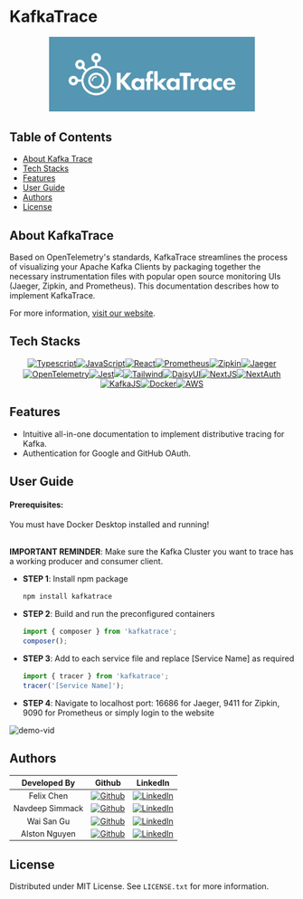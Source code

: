 # KafkaTrace
<div align="center">
<img width="364" alt="image" src="https://github.com/oslabs-beta/KafkaTrace/blob/dev/public/assets/LogoWithText-Blue.jpg?raw=true">
</div>

## Table of Contents
- [About Kafka Trace](#about-kafka-trace)
- [Tech Stacks](#tech-stacks)
- [Features](#features)
- [User Guide](#user-guide)
- [Authors](#authors)
- [License](#license)

## About KafkaTrace
Based on OpenTelemetry's standards, KafkaTrace streamlines the process of visualizing your Apache Kafka Clients by packaging together the necessary instrumentation files with popular open source monitoring UIs (Jaeger, Zipkin, and Prometheus). This documentation describes how to implement KafkaTrace.

For more information, [visit our website](#).

## Tech Stacks
<div align="center" width="100%">
            
[![Typescript][TS.js]][TS-url][![JavaScript][JavaScript]][JavaScript-url][![React][React.js]][React-url][![Prometheus][Prometheus]][Prometheus-url][![Zipkin][Zipkin]][Zipkin-url][![Jaeger][Jaeger]][Jaeger-url][![OpenTelemetry][OpenTelemetry]][OpenTelemetry-url][![Jest][Jest]][Jest-url][![][Git]][Git-url][![Tailwind][Tailwind]][Tailwind-url][![DaisyUI][DaisyUI]][DaisyUI-url][![NextJS][NextJs]](NextJS-url)[![NextAuth][NextAuth]][NextAuth-url][![KafkaJS][KafkaJS]][KafkaJS-url][![Docker][Docker]][Docker-url][![AWS][AWS]][AWS-url]

</div>

## Features
- Intuitive all-in-one documentation to implement distributive tracing for Kafka.
- Authentication for Google and GitHub OAuth.

## User Guide
#### Prerequisites:
You must have Docker Desktop installed and running!
<br></br>	

**IMPORTANT REMINDER**: Make sure the Kafka Cluster you want to trace has a working producer and consumer client.

- **STEP 1**: Install npm package
    ```bash
    npm install kafkatrace
    ```
- **STEP 2**: Build and run the preconfigured containers
    ```typescript
    import { composer } from 'kafkatrace';
    composer();
    ```
- **STEP 3**: Add to each service file and replace [Service Name] as required
    ```typescript
    import { tracer } from 'kafkatrace';
    tracer('[Service Name]');
    ```
- **STEP 4**: Navigate to localhost port: 16686 for Jaeger, 9411 for Zipkin, 9090 for Prometheus or simply login to the website

![demo-vid](https://github.com/oslabs-beta/kafkatrace-npm-package/assets/101201710/393720f4-597f-4439-87de-8b8fd60e655a)


## Authors
| Developed By |                                                                     Github                                                                      |                                                                   LinkedIn                                                                    |
| :----------: | :---------------------------------------------------------------------------------------------------------------------------------------------: | :-------------------------------------------------------------------------------------------------------------------------------------------: |
|  Felix Chen  |    [![Github](https://img.shields.io/badge/github-%23121011.svg?style=for-the-badge&logo=github&logoColor=white)](https://github.com/flexzchen)    | [![LinkedIn](https://img.shields.io/badge/LinkedIn-%230077B5.svg?logo=linkedin&logoColor=white)](https://www.linkedin.com/in/felixzchen/) |
| Navdeep Simmack | [![Github](https://img.shields.io/badge/github-%23121011.svg?style=for-the-badge&logo=github&logoColor=white)](https://github.com/NaviSimmak) |  [![LinkedIn](https://img.shields.io/badge/LinkedIn-%230077B5.svg?logo=linkedin&logoColor=white)](https://www.linkedin.com/in/Navdeep-Simmak)  |
|  Wai San Gu  |  [![Github](https://img.shields.io/badge/github-%23121011.svg?style=for-the-badge&logo=github&logoColor=white)](https://github.com/waisangu)   | [![LinkedIn](https://img.shields.io/badge/LinkedIn-%230077B5.svg?logo=linkedin&logoColor=white)](https://www.linkedin.com/in/waisangu/) |
| Alston Nguyen  |  [![Github](https://img.shields.io/badge/github-%23121011.svg?style=for-the-badge&logo=github&logoColor=white)](https://github.com/alstonnguyen)   |  [![LinkedIn](https://img.shields.io/badge/LinkedIn-%230077B5.svg?logo=linkedin&logoColor=white)](https://www.linkedin.com/in/alston-s-nguyen/)   |


## License
Distributed under MIT License. See `LICENSE.txt` for more information.

[React.js]: https://img.shields.io/badge/react-%2320232a.svg?style=for-the-badge&logo=react&logoColor=%2361DAFB
[React-url]: https://reactjs.org/
[TS.js]: https://img.shields.io/badge/typescript-%23007ACC.svg?style=for-the-badge&logo=typescript&logoColor=white
[TS-url]: https://www.typescriptlang.org/
[Prometheus]: https://img.shields.io/badge/Prometheus-E6522C?style=for-the-badge&logo=Prometheus&logoColor=white
[Prometheus-url]: https://prometheus.io/
[Zipkin]: https://img.shields.io/badge/zipkin-%23593d88.svg?style=for-the-badge&logo=zipkin&logoColor=white
[Zipkin-url]:https://zipkin.io/
[Jaeger]:https://img.shields.io/badge/Jaeger-%23F46800.svg?style=for-the-badge&logo=Jaeger&logoColor=white
[Jaeger-url]:https://www.jaegertracing.io/
[OpenTelemetry]:https://img.shields.io/badge/OpenTelemetry-3d348b?style=for-the-badge&logo=opentelemetry&logoColor=white
[OpenTelemetry-url]:https://opentelemetry.io/
[JavaScript]: https://img.shields.io/badge/javascript-%23323330.svg?style=for-the-badge&logo=javascript&logoColor=%23F7DF1E
[JavaScript-url]: https://www.javascript.com/
[Jest]: https://img.shields.io/badge/-jest-%23C21325?style=for-the-badge&logo=jest&logoColor=white
[Jest-url]: https://jestjs.io/
[Docker]: https://img.shields.io/badge/docker-%230db7ed.svg?style=for-the-badge&logo=docker&logoColor=white
[Docker-url]: https://www.docker.com/
[Git]: https://img.shields.io/badge/git-%23F05033.svg?style=for-the-badge&logo=git&logoColor=white
[Git-url]: https://git-scm.com/
[Tailwind]: https://img.shields.io/badge/Tailwind-%231DA1F2.svg?style=for-the-badge&logo=tailwind-css&logoColor=white
[Tailwind-url]: https://tailwindcss.com/
[DaisyUI]:https://img.shields.io/badge/DaisyUI-%23593d88.svg?style=for-the-badge&logo=DaisyUI&logoColor=white
[DaisyUI-url]:https://daisyui.com/
[NextJS]: https://img.shields.io/badge/next.js-000000?style=for-the-badge&logo=nextdotjs&logoColor=white
[NextJS-url]: https://nextjs.org/
[Prisma]: https://img.shields.io/badge/Prisma-%233b3e44?style=for-the-badge&logo=prisma&logoColor=white
[Prisma-url]: https://www.prisma.io/
[NextAuth]: https://img.shields.io/badge/NextAuth-%23F05033.svg?style=for-the-badge&logo=nextdotjs&logoColor=white
[NextAuth-url]: https://next-auth.js.org/
[KafkaJS]: https://img.shields.io/badge/KafkaJS-%2316AB39.svg?style=for-the-badge&logo=kafkajs&logoColor=white
[KafkaJS-url]: https://kafka.js.org/
[AWS]: https://img.shields.io/badge/AWS-%231E73BE.svg?style=for-the-badge&logo=amazon-aws&logoColor=white:
[AWS-url]: https://aws.amazon.com/
